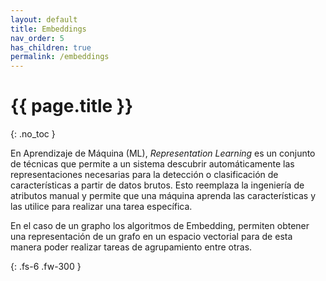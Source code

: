 ```yaml
---
layout: default
title: Embeddings
nav_order: 5
has_children: true
permalink: /embeddings
---
```



# {{ page.title }}

{: .no_toc }

En Aprendizaje de Máquina (ML), *Representation Learning* es un conjunto de técnicas que permite a un sistema descubrir automáticamente las representaciones necesarias para la detección o clasificación de características a partir de datos brutos. Esto reemplaza la ingeniería de atributos manual y permite que una máquina aprenda las características y las utilice para realizar una tarea específica.

En el caso de un grapho los algoritmos de Embedding, permiten obtener una representación de un grafo en un espacio vectorial para de esta manera poder realizar tareas de agrupamiento entre otras.

{: .fs-6 .fw-300 }
